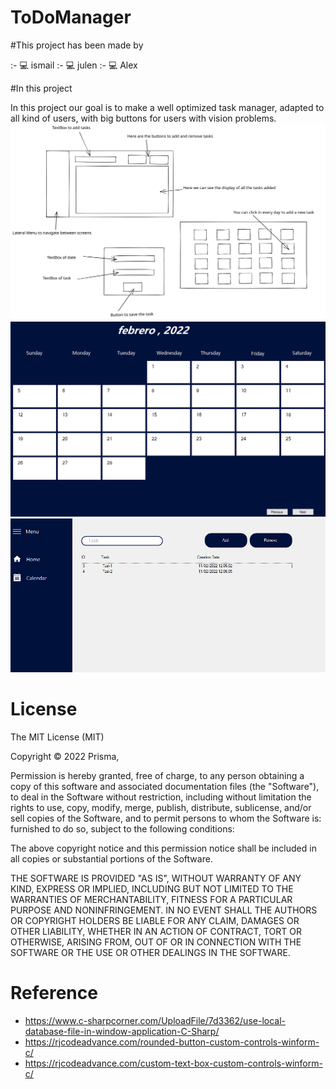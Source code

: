 # ToDoManager
#This project has been made by 

:- 💻 ismail
:- 💻 julen
:- 💻 Alex


#In this project

In this project our goal is to make a well optimized task manager, adapted to all kind of users, with big buttons for users with vision problems.
![image](https://github.com/julen98/ToDoManager/blob/master/mockup.svg)
![image](https://github.com/julen98/ToDoManager/blob/master/calendar.png)
![image](https://github.com/julen98/ToDoManager/blob/master/home.png)

# License

The MIT License (MIT)

Copyright © 2022 Prisma, 

Permission is hereby granted, free of charge, to any person obtaining a copy
of this software and associated documentation files (the "Software"), to deal
in the Software without restriction, including without limitation the rights
to use, copy, modify, merge, publish, distribute, sublicense, and/or sell
copies of the Software, and to permit persons to whom the Software is:
furnished to do so, subject to the following conditions:

The above copyright notice and this permission notice shall be included in
all copies or substantial portions of the Software.

THE SOFTWARE IS PROVIDED "AS IS", WITHOUT WARRANTY OF ANY KIND, EXPRESS OR
IMPLIED, INCLUDING BUT NOT LIMITED TO THE WARRANTIES OF MERCHANTABILITY,
FITNESS FOR A PARTICULAR PURPOSE AND NONINFRINGEMENT. IN NO EVENT SHALL THE
AUTHORS OR COPYRIGHT HOLDERS BE LIABLE FOR ANY CLAIM, DAMAGES OR OTHER
LIABILITY, WHETHER IN AN ACTION OF CONTRACT, TORT OR OTHERWISE, ARISING FROM,
OUT OF OR IN CONNECTION WITH THE SOFTWARE OR THE USE OR OTHER DEALINGS IN
THE SOFTWARE.
# Reference


- https://www.c-sharpcorner.com/UploadFile/7d3362/use-local-database-file-in-window-application-C-Sharp/  
- https://rjcodeadvance.com/rounded-button-custom-controls-winform-c/
- https://rjcodeadvance.com/custom-text-box-custom-controls-winform-c/
